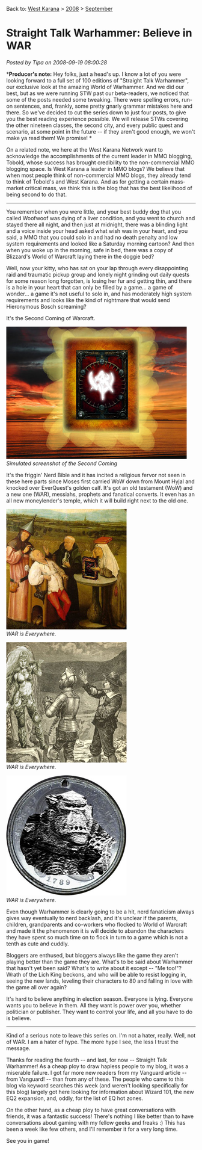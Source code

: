Back to: [West Karana](/posts/westkarana.md) > [2008](/posts/2008/westkarana.md) > [September](./westkarana.md)
# Straight Talk Warhammer: Believe in WAR

*Posted by Tipa on 2008-09-19 08:00:28*

***Producer's note:** Hey folks, just a head's up. I know a lot of you were looking forward to a full set of 100 editions of "Straight Talk Warhammer", our exclusive look at the amazing World of Warhammer. And we did our best, but as we were running STW past our beta-readers, we noticed that some of the posts needed some tweaking. There were spelling errors, run-on sentences, and, frankly, some pretty gnarly grammar mistakes here and there. So we've decided to cut the series down to just four posts, to give you the best reading experience possible. We will release STWs covering the other nineteen classes, the second city, and every public quest and scenario, at some point in the future -- if they aren't good enough, we won't make ya read them! We promise!
*

On a related note, we here at the West Karana Network want to acknowledge the accomplishments of the current leader in MMO blogging, Tobold, whose success has brought credibility to the non-commercial MMO blogging space. Is West Karana a leader in MMO blogs? We believe that when most people think of non-commercial MMO blogs, they already tend to think of Tobold's and West Karana. And as for getting a certain mass-market critical mass, we think this is the blog that has the best likelihood of being second to do that.

---

You remember when you were little, and your best buddy dog that you called Woofwoof was dying of a liver condition, and you went to church and stayed there all night, and then just at midnight, there was a blinding light and a voice inside your head asked what wish was in your heart, and you said, a MMO that you could solo in and had no death penalty and low system requirements and looked like a Saturday morning cartoon? And then when you woke up in the morning, safe in bed, there was a copy of Blizzard's World of Warcraft laying there in the doggie bed?

Well, now your kitty, who has sat on your lap through every disappointing raid and traumatic pickup group and lonely night grinding out daily quests for some reason long forgotten, is losing her fur and getting thin, and there is a hole in your heart that can only be filled by a game... a game of wonder... a game it's not useful to solo in, and has moderately high system requirements and looks like the kind of nightmare that would send Hieronymous Bosch screaming?

It's the Second Coming of Warcraft.

![](../../../uploads/2008/09/warhammerbox.jpg "warhammerbox")  
*Simulated screenshot of the Second Coming*

It's the friggin' Nerd Bible and it has incited a religious fervor not seen in these here parts since Moses first carried WoW down from Mount Hyjal and knocked over EverQuest's golden calf. It's got an old testament (WoW) and a new one (WAR), messiahs, prophets and fanatical converts. It even has an all new moneylender's temple, which it will build right next to the old one.

![](../../../uploads/2008/09/warbosch.jpg "warbosch")  
*WAR is Everywhere.*
  
  

![](../../../uploads/2008/09/witchelf.jpg "witchelf")  
*WAR is Everywhere.*
  
  

![](../../../uploads/2008/09/warmoney.jpg "warmoney")  
*WAR is Everywhere.*

Even though Warhammer is clearly going to be a hit, nerd fanaticism always gives way eventually to nerd backlash, and it's unclear if the parents, children, grandparents and co-workers who flocked to World of Warcraft and made it the phenomenon it is will decide to abandon the characters they have spent so much time on to flock in turn to a game which is not a tenth as cute and cuddly.

Bloggers are enthused, but bloggers always like the game they aren't playing better than the game they are. What's to be said about Warhammer that hasn't yet been said? What's to write about it except -- "Me too!"? Wrath of the Lich King beckons, and who will be able to resist logging in, seeing the new lands, leveling their characters to 80 and falling in love with the game all over again?

It's hard to believe anything in election season. Everyone is lying. Everyone wants you to believe in them. All they want is power over you, whether politician or publisher. They want to control your life, and all you have to do is believe.

---

Kind of a serious note to leave this series on. I'm not a hater, really. Well, not of WAR. I am a hater of hype. The more hype I see, the less I trust the message.

Thanks for reading the fourth -- and last, for now -- Straight Talk Warhammer! As a cheap ploy to draw hapless people to my blog, it was a miserable failure. I got far more new readers from my Vanguard article -- from Vanguard! -- than from any of these. The people who came to this blog via keyword searches this week (and weren't looking specifically for this blog) largely got here looking for information about Wizard 101, the new EQ2 expansion, and, oddly, for the list of EQ hot zones.

On the other hand, as a cheap ploy to have great conversations with friends, it was a fantastic success! There's nothing I like better than to have conversations about gaming with my fellow geeks and freaks :) This has been a week like few others, and I'll remember it for a very long time.

See you in game!

